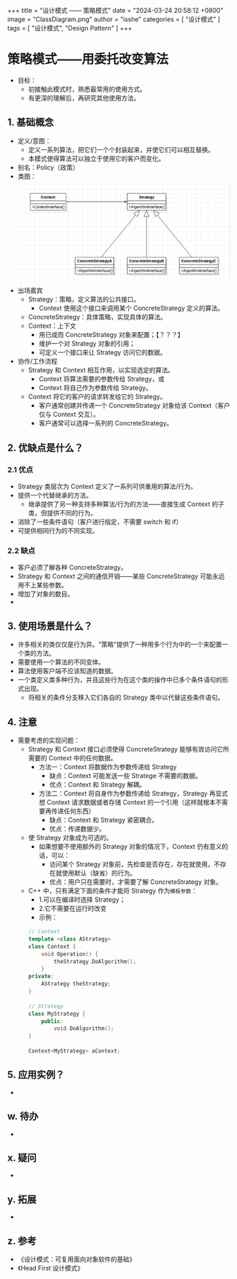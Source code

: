 +++
title = "设计模式 —— 策略模式"
date = "2024-03-24 20:58:12 +0800"
image = "ClassDiagram.png"
author = "isshe"
categories = [ "设计模式" ]
tags = [ "设计模式", "Design Pattern" ]
+++


# 策略模式——用委托改变算法
* 目标：
    * 初接触此模式时，熟悉最常用的使用方式。
    * 有更深的理解后，再研究其他使用方法。
## 1. 基础概念
* 定义/意图：
    * 定义一系列算法，把它们一个个封装起来，并使它们可以相互替换。
    * 本模式使得算法可以独立于使用它的客户而变化。
* 别名：Policy（政策）
* 类图：
![类图](ClassDiagram.png)
* 出场嘉宾
    * Strategy：策略，定义算法的公共接口。
        * Context 使用这个接口来调用某个 ConcreteStrategy 定义的算法。
    * ConcreteStrategy：具体策略，实现具体的算法。
    * Context：上下文
        * 用已成而 ConcreteStrategy 对象来配置；【？？？】
        * 维护一个对 Strategy 对象的引用；
        * 可定义一个接口来让 Strategy 访问它的数据。
* 协作/工作流程
    * Strategy 和 Context 相互作用，以实现选定的算法。
        * Context 将算法需要的参数传给 Strategy，或
        * Context 将自己作为参数传给 Strategy。
    * Context 将它的客户的请求转发给它的 Strategy。
        * 客户通常创建并传递一个 ConcreteStrategy 对象给该 Context（客户仅与 Context 交互）。
        * 客户通常可以选择一系列的 ConcreteStrategy。

## 2. 优缺点是什么？
### 2.1 优点
* Strategy 类层次为 Context 定义了一系列可供重用的算法/行为。
* 提供一个代替继承的方法。
    * 继承提供了另一种支持多种算法/行为的方法——直接生成 Context 的子类，但提供不同的行为。
* 消除了一些条件语句（客户进行指定，不需要 switch 和 if）
* 可提供相同行为的不同实现。


### 2.2 缺点
* 客户必须了解各种 ConcreteStrategy。
* Strategy 和 Context 之间的通信开销——某些 ConcreteStrategy 可能永远用不上某些参数。
* 增加了对象的数目。
* 


## 3. 使用场景是什么？
* 许多相关的类仅仅是行为异。"策略"提供了一种用多个行为中的一个来配置一个类的方法。
* 需要使用一个算法的不同变体。
* 算法使用客户端不应该知道的数据。
* 一个类定义类多种行为，并且这些行为在这个类的操作中已多个条件语句的形式出现。
    * 将相关的条件分支移入它们各自的 Strategy 类中以代替这些条件语句。


## 4. 注意
* 需要考虑的实现问题：
    * Strategy 和 Context 接口必须使得 ConcreteStrategy 能够有效访问它所需要的 Context 中的任何数据。
        * 方法一：Context 将数据作为参数传递给 Strategy
            * 缺点：Context 可能发送一些 Stratege 不需要的数据。
            * 优点：Context 和 Strategy 解耦。
        * 方法二：Context 将自身作为参数传递给 Strategy，Strategy 再显式想 Context 请求数据或者存储 Context 的一个引用（这样就根本不需要再传递任何东西）
            * 缺点：Context 和 Strategy 紧密耦合。
            * 优点：传递数据少。
    * 使 Strategy 对象成为可选的。
        * 如果想要不使用额外的 Strategy 对象的情况下，Context 仍有意义的话，可以：
            * 访问某个 Strategy 对象前，先检查是否存在，存在就使用，不存在就使用默认（缺省）的行为。
            * 优点：用户只在需要时，才需要了解 ConcreteStrategy 对象。
    * C++ 中，只有满足下面的条件才能将 Strategy 作为`模板参数`：
        * 1.可以在编译时选择 Strategy；
        * 2.它不需要在运行时改变
        * 示例：
        ```cpp
        // Context
        template <class AStrategy>
        class Context {
            void Operation() {
                theStrategy.DoAlgorithm();
            }
        private:
            AStrategy theStrategy;
        }
        
        // Strategy
        class MyStrategy {
            public:
                void DoAlgorithm();
        }
        
        Context<MyStrategy> aContext;
        ```

## 5. 应用实例？
* 

## w. 待办
* 

## x. 疑问
* 

## y. 拓展
* 

## z. 参考
* 《设计模式：可复用面向对象软件的基础》
* 《Head First 设计模式》

